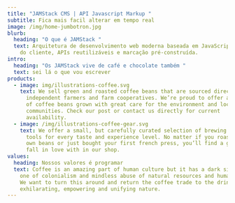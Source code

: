 ```yaml
---
title: "JAMStack CMS | API Javascript Markup "
subtitle: Fica mais facil alterar em tempo real
image: /img/home-jumbotron.jpg
blurb:
  heading: "O que é JAMStack "
  text: Arquitetura de desenvolvimento web moderna baseada em JavaScript do lado
    do cliente, APIs reutilizáveis e marcação pré-construída.
intro:
  heading: "Os JAMStack vive de café e chocolate também "
  text: sei lá o que vou escrever
products:
  - image: img/illustrations-coffee.svg
    text: We sell green and roasted coffee beans that are sourced directly from
      independent farmers and farm cooperatives. We’re proud to offer a variety
      of coffee beans grown with great care for the environment and local
      communities. Check our post or contact us directly for current
      availability.
  - image: /img/illustrations-coffee-gear.svg
    text: We offer a small, but carefully curated selection of brewing gear and
      tools for every taste and experience level. No matter if you roast your
      own beans or just bought your first french press, you’ll find a gadget to
      fall in love with in our shop.
values:
  heading: Nossos valores é programar
  text: Coffee is an amazing part of human culture but it has a dark side too –
    one of colonialism and mindless abuse of natural resources and human lives.
    We want to turn this around and return the coffee trade to the drink’s
    exhilarating, empowering and unifying nature.
---
```

